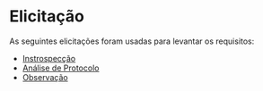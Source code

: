 # Elicitação

As seguintes elicitações foram usadas para levantar os requisitos:

- [Instrospecção](./introspeccao.md)
- [Análise de Protocolo](./analise_protocolo.md)
- [Observação](./observacao.md)
